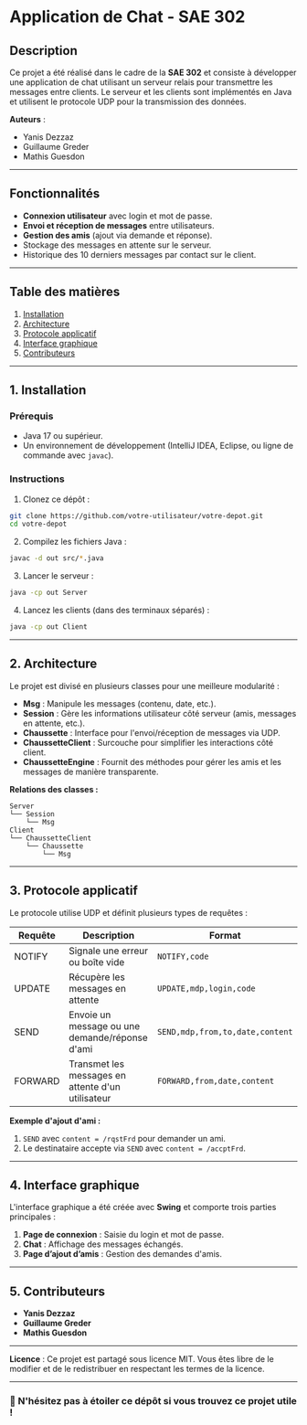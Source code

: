 # Application de Chat - SAE 302

## Description

Ce projet a été réalisé dans le cadre de la **SAE 302** et consiste à développer une application de chat utilisant un serveur relais pour transmettre les messages entre clients. Le serveur et les clients sont implémentés en Java et utilisent le protocole UDP pour la transmission des données.

**Auteurs** :

- Yanis Dezzaz
- Guillaume Greder
- Mathis Guesdon

---

## Fonctionnalités

- **Connexion utilisateur** avec login et mot de passe.
- **Envoi et réception de messages** entre utilisateurs.
- **Gestion des amis** (ajout via demande et réponse).
- Stockage des messages en attente sur le serveur.
- Historique des 10 derniers messages par contact sur le client.

---

## Table des matières

1. [Installation](#installation)
2. [Architecture](#architecture)
3. [Protocole applicatif](#protocole-applicatif)
4. [Interface graphique](#interface-graphique)
5. [Contributeurs](#contributeurs)

---

## 1. Installation

### Prérequis

- Java 17 ou supérieur.
- Un environnement de développement (IntelliJ IDEA, Eclipse, ou ligne de commande avec `javac`).

### Instructions

1. Clonez ce dépôt :
```bash
git clone https://github.com/votre-utilisateur/votre-depot.git
cd votre-depot
```
2. Compilez les fichiers Java :
```bash
javac -d out src/*.java
```
3. Lancer le serveur :
```bash
java -cp out Server
```
4. Lancez les clients (dans des terminaux séparés) :
```bash
java -cp out Client
```

---

## 2. Architecture

Le projet est divisé en plusieurs classes pour une meilleure modularité :

- **Msg** : Manipule les messages (contenu, date, etc.).
- **Session** : Gère les informations utilisateur côté serveur (amis, messages en attente, etc.).
- **Chaussette** : Interface pour l'envoi/réception de messages via UDP.
- **ChaussetteClient** : Surcouche pour simplifier les interactions côté client.
- **ChaussetteEngine** : Fournit des méthodes pour gérer les amis et les messages de manière transparente.

**Relations des classes :**
```plaintext
Server
└── Session
    └── Msg
Client
└── ChaussetteClient
    └── Chaussette
        └── Msg
```

---

## 3. Protocole applicatif

Le protocole utilise UDP et définit plusieurs types de requêtes :

|Requête|Description|Format|
|---|---|---|
|NOTIFY|Signale une erreur ou boîte vide|`NOTIFY,code`|
|UPDATE|Récupère les messages en attente|`UPDATE,mdp,login,code`|
|SEND|Envoie un message ou une demande/réponse d'ami|`SEND,mdp,from,to,date,content`|
|FORWARD|Transmet les messages en attente d'un utilisateur|`FORWARD,from,date,content`|

**Exemple d'ajout d'ami :**

1. `SEND` avec `content = /rqstFrd` pour demander un ami.
2. Le destinataire accepte via `SEND` avec `content = /accptFrd`.

---

## 4. Interface graphique

L'interface graphique a été créée avec **Swing** et comporte trois parties principales :

1. **Page de connexion** : Saisie du login et mot de passe.
2. **Chat** : Affichage des messages échangés.
3. **Page d’ajout d’amis** : Gestion des demandes d'amis.

---

## 5. Contributeurs

- **Yanis Dezzaz**
- **Guillaume Greder**
- **Mathis Guesdon**

---

**Licence** : Ce projet est partagé sous licence MIT. Vous êtes libre de le modifier et de le redistribuer en respectant les termes de la licence.

---

### 🌟 N'hésitez pas à étoiler ce dépôt si vous trouvez ce projet utile !

